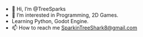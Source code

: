 - 👋 Hi, I’m @TreeSparks
- 👀 I’m interested in Programming, 2D Games.
- Learning Python, Godot Engine.
- 📫 How to reach me SparkinTreeShark8@gmail.com

<!---
TreeSparks/TreeSparks is a ✨ special ✨ repository because its `README.md` (this file) appears on your GitHub profile.
You can click the Preview link to take a look at your changes.
--->
